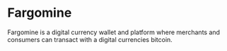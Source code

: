 # Fargomine
Fargomine is a digital currency wallet and platform where merchants and consumers can transact with a digital currencies bitcoin.
